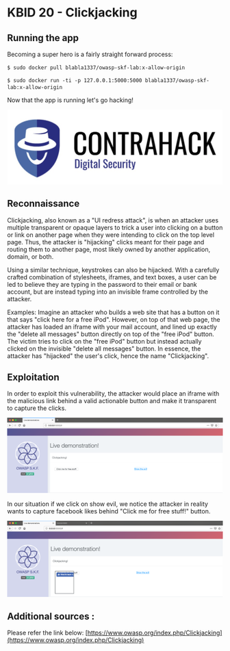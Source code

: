 # KBID 20 - Clickjacking

## Running the app

Becoming a super hero is a fairly straight forward process:

```text
$ sudo docker pull blabla1337/owasp-skf-lab:x-allow-origin
```

```text
$ sudo docker run -ti -p 127.0.0.1:5000:5000 blabla1337/owasp-skf-lab:x-allow-origin
```

Now that the app is running let's go hacking!

![Docker image and write-ip thanks to ING!](.gitbook/assets/screen-shot-2019-03-04-at-21.33.32.png)

## Reconnaissance

Clickjacking, also known as a "UI redress attack", is when an attacker uses multiple transparent or opaque layers to trick a user into clicking on a button or link on another page when they were intending to click on the top level page. Thus, the attacker is "hijacking" clicks meant for their page and routing them to another page, most likely owned by another application, domain, or both.

Using a similar technique, keystrokes can also be hijacked. With a carefully crafted combination of stylesheets, iframes, and text boxes, a user can be led to believe they are typing in the password to their email or bank account, but are instead typing into an invisible frame controlled by the attacker.

Examples: Imagine an attacker who builds a web site that has a button on it that says "click here for a free iPod". However, on top of that web page, the attacker has loaded an iframe with your mail account, and lined up exactly the "delete all messages" button directly on top of the "free iPod" button. The victim tries to click on the "free iPod" button but instead actually clicked on the invisible "delete all messages" button. In essence, the attacker has "hijacked" the user's click, hence the name "Clickjacking".

## Exploitation

In order to exploit this vulnerability, the attacker would place an iframe with the malicious link behind a valid actionable button and make it transparent to capture the clicks.

![](.gitbook/assets/click1.png)

In our situation if we click on show evil, we notice the attacker in reality wants to capture facebook likes behind "Click me for free stuff!" button.

![](.gitbook/assets/click2.png)

## Additional sources :

Please refer the link below: [https://www.owasp.org/index.php/Clickjacking](https://www.owasp.org/index.php/Clickjacking)

